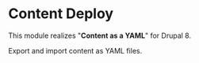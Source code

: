 # Content Deploy

This module realizes "**Content as a YAML**" for Drupal 8.

Export and import content as YAML files.
